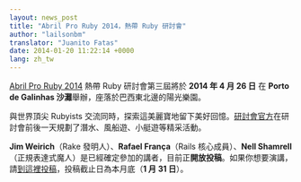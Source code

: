 ```yaml
---
layout: news_post
title: "Abril Pro Ruby 2014，熱帶 Ruby 研討會"
author: "lailsonbm"
translator: "Juanito Fatas"
date: 2014-01-20 11:22:14 +0000
lang: zh_tw
---
```


[Abril Pro Ruby 2014](http://abrilproruby.com/) 熱帶 Ruby 研討會第三屆將於 **2014 年 4 月 26 日** 在 **Porto de Galinhas 沙灘**舉辦，座落於巴西東北邊的陽光樂園。

與世界頂尖 Rubyists 交流同時，探索這美麗寶地留下美好回憶。[研討會官方](http://abrilproruby.com/en/conference/)在研討會前後一天規劃了潛水、風船遊、小艇遊等精采活動。

**Jim Weirich**（Rake 發明人）、**Rafael França**（Rails 核心成員）、**Nell Shamrell**（正規表達式魔人）是已經確定參加的講者，目前正**開放投稿**。如果你想要演講，請[到這裡投稿](http://cfp.abrilproruby.com/)，投稿截止日為本月底（**1 月 31 日**）。
